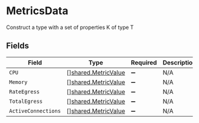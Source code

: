# MetricsData

Construct a type with a set of properties K of type T


## Fields

| Field                                                      | Type                                                       | Required                                                   | Description                                                |
| ---------------------------------------------------------- | ---------------------------------------------------------- | ---------------------------------------------------------- | ---------------------------------------------------------- |
| `CPU`                                                      | [][shared.MetricValue](../../models/shared/metricvalue.md) | :heavy_minus_sign:                                         | N/A                                                        |
| `Memory`                                                   | [][shared.MetricValue](../../models/shared/metricvalue.md) | :heavy_minus_sign:                                         | N/A                                                        |
| `RateEgress`                                               | [][shared.MetricValue](../../models/shared/metricvalue.md) | :heavy_minus_sign:                                         | N/A                                                        |
| `TotalEgress`                                              | [][shared.MetricValue](../../models/shared/metricvalue.md) | :heavy_minus_sign:                                         | N/A                                                        |
| `ActiveConnections`                                        | [][shared.MetricValue](../../models/shared/metricvalue.md) | :heavy_minus_sign:                                         | N/A                                                        |